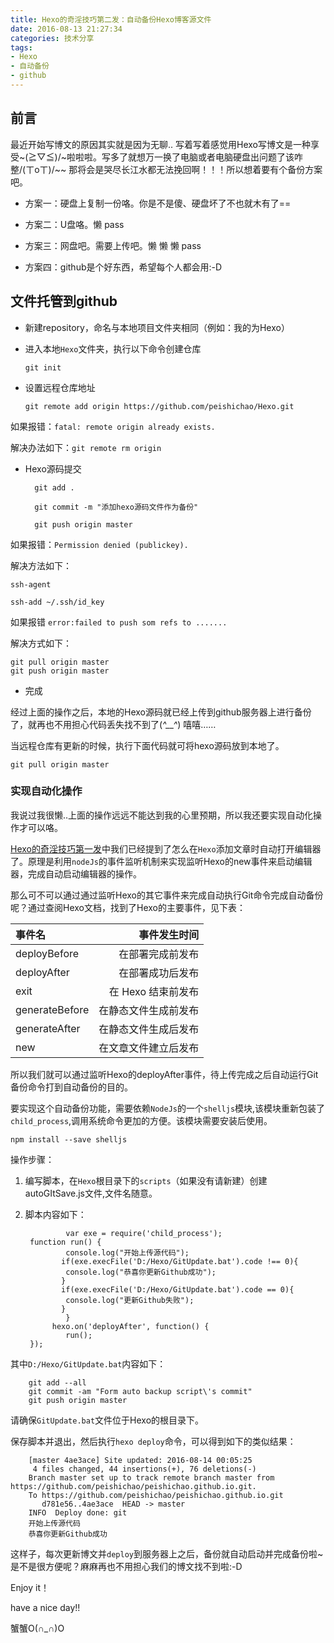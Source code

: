 ```yaml
---
title: Hexo的奇淫技巧第二发：自动备份Hexo博客源文件
date: 2016-08-13 21:27:34
categories: 技术分享
tags:
- Hexo
- 自动备份
- github
---
```

## 前言 ##
最近开始写博文的原因其实就是因为无聊..
写着写着感觉用Hexo写博文是一种享受~\(≧▽≦)/~啦啦啦。写多了就想万一换了电脑或者电脑硬盘出问题了该咋整/(ㄒoㄒ)/~~
那将会是哭尽长江水都无法挽回啊！！！所以想着要有个备份方案吧。

- 方案一：硬盘上复制一份咯。你是不是傻、硬盘坏了不也就木有了==

- 方案二：U盘咯。懒 pass

- 方案三：网盘吧。需要上传吧。懒 懒 懒 pass

- 方案四：github是个好东西，希望每个人都会用:-D

## 文件托管到github ##

- 新建repository，命名与本地项目文件夹相同（例如：我的为Hexo）

- 进入本地`Hexo`文件夹，执行以下命令创建仓库

    `git init`

- 设置远程仓库地址

    `git remote add origin https://github.com/peishichao/Hexo.git`

如果报错：`fatal: remote origin already exists.`

解决办法如下：`git remote rm origin`

- Hexo源码提交

		git add .
			
		git commit -m "添加hexo源码文件作为备份"
			
		git push origin master

如果报错：`Permission denied (publickey).`

解决方法如下：

	ssh-agent

    ssh-add ~/.ssh/id_key

如果报错	`error:failed to push som refs to .......`

解决方式如下：

	git pull origin master
	git push origin master

- 完成

经过上面的操作之后，本地的Hexo源码就已经上传到github服务器上进行备份了，就再也不用担心代码丢失找不到了(*^__^*) 嘻嘻……

当远程仓库有更新的时候，执行下面代码就可将hexo源码放到本地了。

	git pull origin master
### 实现自动化操作 ###

我说过我很懒..上面的操作远远不能达到我的心里预期，所以我还要实现自动化操作才可以咯。

[Hexo的奇淫技巧第一发](http://www.steven7.top/2016/08/13/Hexo%E7%9A%84%E5%A5%87%E6%B7%AB%E6%8A%80%E5%B7%A7%E7%AC%AC%E4%B8%80%E5%8F%91/#more)中我们已经提到了怎么在`Hexo`添加文章时自动打开编辑器了。原理是利用`nodeJs`的事件监听机制来实现监听Hexo的new事件来启动编辑器，完成自动启动编辑器的操作。

那么可不可以通过通过监听Hexo的其它事件来完成自动执行Git命令完成自动备份呢？通过查阅Hexo文档，找到了Hexo的主要事件，见下表：

| 事件名|    事件发生时间| 
| :-------- | --------:| 
| deployBefore| 在部署完成前发布| 
| deployAfter|   在部署成功后发布 |  
| exit|   在 Hexo 结束前发布 | 
| generateBefore| 在静态文件生成前发布 | 
| generateAfter|   在静态文件生成后发布 |  
| new|    在文章文件建立后发布 | 

所以我们就可以通过监听Hexo的deployAfter事件，待上传完成之后自动运行Git备份命令打到自动备份的目的。

要实现这个自动备份功能，需要依赖`NodeJs`的一个`shelljs`模块,该模块重新包装了`child_process`,调用系统命令更加的方便。该模块需要安装后使用。

	npm install --save shelljs

操作步骤：

1. 编写脚本，在`Hexo`根目录下的`scripts`（如果没有请新建）创建autoGItSave.js文件,文件名随意。
2. 脚本内容如下：


				var exe = require('child_process');
		function run() {
		        console.log("开始上传源代码");
		       if(exe.execFile('D:/Hexo/GitUpdate.bat').code !== 0){
		        console.log("恭喜你更新Github成功");
		       }
		       if(exe.execFile('D:/Hexo/GitUpdate.bat').code == 0){
		        console.log("更新Github失败");
		       }
		        }
		     hexo.on('deployAfter', function() {
		        run();
		});

其中`D:/Hexo/GitUpdate.bat`内容如下：

		git add --all
		git commit -am "Form auto backup script\'s commit"
		git push origin master

请确保`GitUpdate.bat`文件位于Hexo的根目录下。

保存脚本并退出，然后执行`hexo deploy`命令，可以得到如下的类似结果：

	
		[master 4ae3ace] Site updated: 2016-08-14 00:05:25
		 4 files changed, 44 insertions(+), 76 deletions(-)
		Branch master set up to track remote branch master from https://github.com/peishichao/peishichao.github.io.git.
		To https://github.com/peishichao/peishichao.github.io.git
		   d781e56..4ae3ace  HEAD -> master
		INFO  Deploy done: git
		开始上传源代码
		恭喜你更新Github成功


这样子，每次更新博文并`deploy`到服务器上之后，备份就自动启动并完成备份啦~是不是很方便呢？麻麻再也不用担心我们的博文找不到啦:-D

Enjoy it！

have a nice day!!

蟹蟹O(∩_∩)O